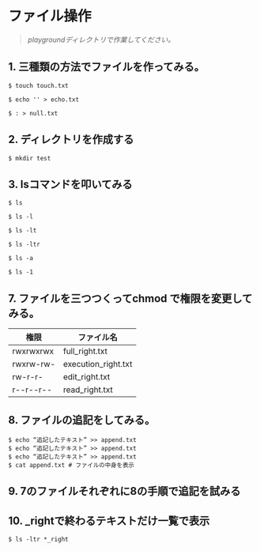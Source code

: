 
# ファイル操作

> *playgroundディレクトリで作業してください。*

## 1. 三種類の方法でファイルを作ってみる。

```console
$ touch touch.txt
```

```console
$ echo '' > echo.txt
```

```console
$ : > null.txt
```

## 2. ディレクトリを作成する

```console
$ mkdir test
```

## 3. lsコマンドを叩いてみる

```console
$ ls
```

```console
$ ls -l
```

```console
$ ls -lt
```

```console
$ ls -ltr
```

```console
$ ls -a
```

```console
$ ls -1
```

## 7. ファイルを三つつくってchmod で権限を変更してみる。

| 権限 | ファイル名 |
| ------ | --------- |
| rwxrwxrwx | full_right.txt |
| rwxrw-rw- | execution_right.txt |
| rw-r-r- | edit_right.txt |
| r--r--r-- | read_right.txt |


## 8. ファイルの追記をしてみる。

```console
$ echo “追記したテキスト” >> append.txt
$ echo “追記したテキスト” >> append.txt
$ echo “追記したテキスト” >> append.txt
$ cat append.txt # ファイルの中身を表示
```

## 9. 7のファイルそれぞれに8の手順で追記を試みる

## 10. _rightで終わるテキストだけ一覧で表示

```console
$ ls -ltr *_right
```

